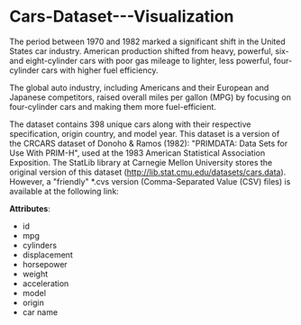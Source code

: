 # Cars-Dataset---Visualization

The period between 1970 and 1982 marked a significant shift in the United States car industry. American production shifted from heavy, powerful, six- and eight-cylinder cars with poor gas mileage to lighter, less powerful, four-cylinder cars with higher fuel efficiency.

The global auto industry, including Americans and their European and Japanese competitors, raised overall miles per gallon (MPG) by focusing on four-cylinder cars and making them more fuel-efficient.

The dataset contains 398 unique cars along with their respective specification, origin country, and model year. This dataset is a version of the CRCARS dataset of Donoho & Ramos (1982): "PRIMDATA: Data Sets for Use With PRIM-H", used at the 1983 American Statistical Association Exposition. The StatLib library at Carnegie Mellon University stores the original version of this dataset (http://lib.stat.cmu.edu/datasets/cars.data). However, a "friendly" *.cvs version (Comma-Separated Value (CSV) files) is available at the following link:

**Attributes**:

* id
* mpg
* cylinders
* displacement
* horsepower
* weight
* acceleration
* model
* origin
* car name
